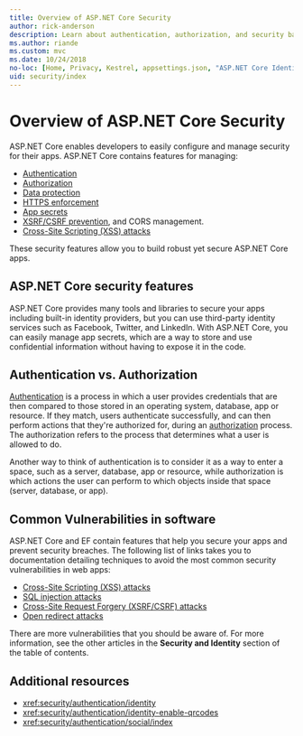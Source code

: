 ```yaml
---
title: Overview of ASP.NET Core Security
author: rick-anderson
description: Learn about authentication, authorization, and security basics in ASP.NET Core.
ms.author: riande
ms.custom: mvc
ms.date: 10/24/2018
no-loc: [Home, Privacy, Kestrel, appsettings.json, "ASP.NET Core Identity", cookie, Cookie, Blazor, "Blazor Server", "Blazor WebAssembly", "Identity", "Let's Encrypt", Razor, SignalR]
uid: security/index
---
```

# Overview of ASP.NET Core Security

ASP.NET Core enables developers to easily configure and manage security for their apps. ASP.NET Core contains features for managing:

* [Authentication](xref:security/authentication/index)
* [Authorization](security/authorization/introduction)
* [Data protection](xref:security/data-protection/introduction)
* [HTTPS enforcement](security/enforcing-ssl)
* [App secrets](security/app-secrets)
* [XSRF/CSRF prevention](xref:security/anti-request-forgery), and CORS management.
* [Cross-Site Scripting (XSS) attacks](xref:security/cross-site-scripting)

These security features allow you to build robust yet secure ASP.NET Core apps.

## ASP.NET Core security features

ASP.NET Core provides many tools and libraries to secure your apps including built-in identity providers, but you can use third-party identity services such as Facebook, Twitter, and LinkedIn. With ASP.NET Core, you can easily manage app secrets, which are a way to store and use confidential information without having to expose it in the code.

## Authentication vs. Authorization

[Authentication](xref:security/authentication/index) is a process in which a user provides credentials that are then compared to those stored in an operating system, database, app or resource. If they match, users authenticate successfully, and can then perform actions that they're authorized for, during an [authorization](security/authorization/introduction) process. The authorization refers to the process that determines what a user is allowed to do.

Another way to think of authentication is to consider it as a way to enter a space, such as a server, database, app or resource, while authorization is which actions the user can perform to which objects inside that space (server, database, or app).

## Common Vulnerabilities in software

ASP.NET Core and EF contain features that help you secure your apps and prevent security breaches. The following list of links takes you to documentation detailing techniques to avoid the most common security vulnerabilities in web apps:

* [Cross-Site Scripting (XSS) attacks](xref:security/cross-site-scripting)
* [SQL injection attacks](/ef/core/querying/raw-sql)
* [Cross-Site Request Forgery (XSRF/CSRF) attacks](xref:security/anti-request-forgery)
* [Open redirect attacks](xref:security/preventing-open-redirects)

There are more vulnerabilities that you should be aware of. For more information, see the other articles in the **Security and Identity** section of the table of contents.

## Additional resources

* <xref:security/authentication/identity>
* <xref:security/authentication/identity-enable-qrcodes>
* <xref:security/authentication/social/index>